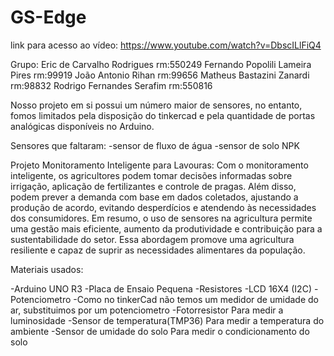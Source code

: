 # GS-Edge
link para acesso ao vídeo: https://www.youtube.com/watch?v=DbscILlFiQ4

Grupo:
Eric de Carvalho Rodrigues             rm:550249
Fernando Popolili Lameira Pires        rm:99919
João Antonio Rihan                     rm:99656
Matheus Bastazini Zanardi              rm:98832
Rodrigo Fernandes Serafim              rm:550816

Nosso projeto em si possui um número maior de sensores, no entanto, fomos limitados pela disposição do tinkercad e pela quantidade de portas analógicas disponíveis no Arduino.

Sensores que faltaram:
-sensor de fluxo de água
-sensor de solo NPK


Projeto Monitoramento Inteligente para Lavouras:
Com o monitoramento inteligente, os agricultores podem tomar decisões informadas sobre irrigação, aplicação de fertilizantes e controle de pragas. Além disso, podem prever a demanda com base em dados coletados, ajustando a produção de acordo, evitando desperdícios e atendendo às necessidades dos consumidores.
Em resumo, o uso de sensores na agricultura permite uma gestão mais eficiente, aumento da produtividade e contribuição para a sustentabilidade do setor. Essa abordagem promove uma agricultura resiliente e capaz de suprir as necessidades alimentares da população.


Materiais usados:

-Arduino UNO R3
-Placa de Ensaio Pequena
-Resistores
-LCD 16X4 (I2C)
-Potenciometro
-Como no tinkerCad não temos um medidor de umidade do ar, substituimos por um potenciometro
-Fotorresistor
Para medir a luminosidade
-Sensor de temperatura(TMP36)
Para medir a temperatura do ambiente
-Sensor de umidade do solo
Para medir o condicionamento do solo